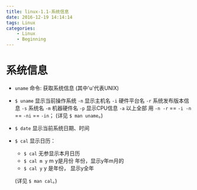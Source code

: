```yaml
---
title: linux-1.1-系统信息
date: 2016-12-19 14:14:14
tags: Linux
categories:
	- Linux
	- Beginning
---
```


# 系统信息

* `uname` 命令:  获取系统信息
(其中'u'代表UNIX)

* `$ uname`       显示当前操作系统
        `-n`    显示主机名
        `-i`    硬件平台名
        `-r`    系统发布版本信息
        `-s`    系统名
        `-m`    机器硬件名
        `-p`    显示CPU信息
        `-a`    以上全部
用 `-n -r` == `-i -n` == `-ni` == `-in`；
(详见 `$ man uname`。)
* `$ date`       显示当前系统日期、时间
* `$ cal`		 显示日历：
	* `$ cal`         无参显示本月日历
	* `$ cal m y`    m y是月份 年份，显示y年m月的
	* `$ cal y`      y 是年份，     显示y全年

	(详见 `$ man cal`。)
